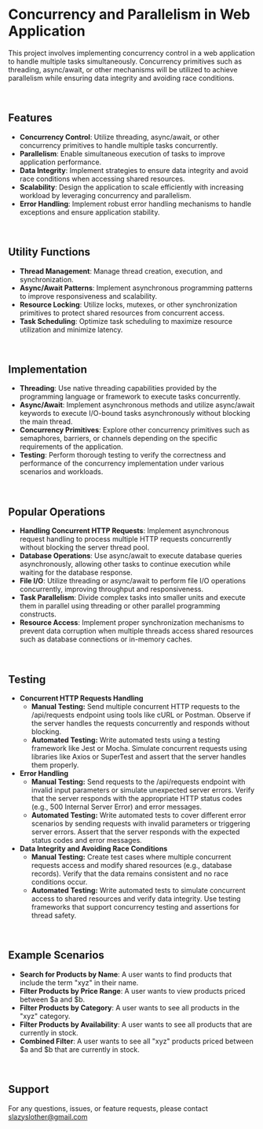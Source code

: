 # Concurrency and Parallelism in Web Application

This project involves implementing concurrency control in a web application to handle multiple tasks simultaneously. Concurrency primitives such as threading, async/await, or other mechanisms will be utilized to achieve parallelism while ensuring data integrity and avoiding race conditions.

<br/>

## Features

- __Concurrency Control__: Utilize threading, async/await, or other concurrency primitives to handle multiple tasks concurrently.
- __Parallelism__: Enable simultaneous execution of tasks to improve application performance.
- __Data Integrity__: Implement strategies to ensure data integrity and avoid race conditions when accessing shared resources.
- __Scalability__: Design the application to scale efficiently with increasing workload by leveraging concurrency and parallelism.
- __Error Handling__: Implement robust error handling mechanisms to handle exceptions and ensure application stability.

<br/>

## Utility Functions

- __Thread Management__: Manage thread creation, execution, and synchronization.
- __Async/Await Patterns__: Implement asynchronous programming patterns to improve responsiveness and scalability.
- __Resource Locking__: Utilize locks, mutexes, or other synchronization primitives to protect shared resources from concurrent access.
- __Task Scheduling__: Optimize task scheduling to maximize resource utilization and minimize latency.

<br/>

## Implementation

- __Threading__: Use native threading capabilities provided by the programming language or framework to execute tasks concurrently.
- __Async/Await__: Implement asynchronous methods and utilize async/await keywords to execute I/O-bound tasks asynchronously without blocking the main thread.
- __Concurrency Primitives__: Explore other concurrency primitives such as semaphores, barriers, or channels depending on the specific requirements of the application.
- __Testing__: Perform thorough testing to verify the correctness and performance of the concurrency implementation under various scenarios and workloads.

<br/>

## Popular Operations

- __Handling Concurrent HTTP Requests__: Implement asynchronous request handling to process multiple HTTP requests concurrently without blocking the server thread pool.
- __Database Operations__: Use async/await to execute database queries asynchronously, allowing other tasks to continue execution while waiting for the database response.
- __File I/O__: Utilize threading or async/await to perform file I/O operations concurrently, improving throughput and responsiveness.
- __Task Parallelism__: Divide complex tasks into smaller units and execute them in parallel using threading or other parallel programming constructs.
- __Resource Access__: Implement proper synchronization mechanisms to prevent data corruption when multiple threads access shared resources such as database connections or in-memory caches.

<br/>

## Testing

- __Concurrent HTTP Requests Handling__
  - **Manual Testing:** Send multiple concurrent HTTP requests to the /api/requests endpoint using tools like cURL or Postman. Observe if the server handles the requests concurrently and responds without blocking.
  - **Automated Testing:** Write automated tests using a testing framework like Jest or Mocha. Simulate concurrent requests using libraries like Axios or SuperTest and assert that the server handles them properly.
- __Error Handling__
  - **Manual Testing:** Send requests to the /api/requests endpoint with invalid input parameters or simulate unexpected server errors. Verify that the server responds with the appropriate HTTP status codes (e.g., 500 Internal Server Error) and error messages.
  - **Automated Testing:** Write automated tests to cover different error scenarios by sending requests with invalid parameters or triggering server errors. Assert that the server responds with the expected status codes and error messages.
- __Data Integrity and Avoiding Race Conditions__
  - **Manual Testing:** Create test cases where multiple concurrent requests access and modify shared resources (e.g., database records). Verify that the data remains consistent and no race conditions occur.
  - **Automated Testing:** Write automated tests to simulate concurrent access to shared resources and verify data integrity. Use testing frameworks that support concurrency testing and assertions for thread safety.

<br/>

## Example Scenarios

- __Search for Products by Name__: A user wants to find products that include the term "xyz" in their name.
- __Filter Products by Price Range__: A user wants to view products priced between $a and $b.
- __Filter Products by Category__: A user wants to see all products in the "xyz" category.
- __Filter Products by Availability__: A user wants to see all products that are currently in stock.
- __Combined Filter__: A user wants to see all "xyz" products priced between $a and $b that are currently in stock.


<br/>

## Support

For any questions, issues, or feature requests, please contact slazyslother@gmail.com

